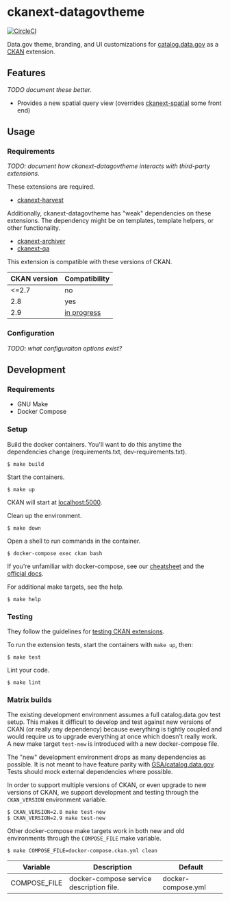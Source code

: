 # ckanext-datagovtheme

[![CircleCI](https://circleci.com/gh/GSA/ckanext-datagovtheme.svg?style=svg)](https://circleci.com/gh/GSA/ckanext-datagovtheme)

Data.gov theme, branding, and UI customizations for
[catalog.data.gov](https://catalog.data.gov/) as a [CKAN](https://ckan.org/)
extension.


## Features

_TODO document these better._

- Provides a new spatial query view (overrides [ckanext-spatial](https://github.com/ckan/ckanext-spatial) some front end)


## Usage


### Requirements

_TODO: document how ckanext-datagovtheme interacts with third-party extensions._

These extensions are required.

- [ckanext-harvest](https://github.com/ckan/ckanext-harvest)

Additionally, ckanext-datagovtheme has "weak" dependencies on these extensions.
The dependency might be on templates, template helpers, or other functionality.

- [ckanext-archiver](https://github.com/ckan/ckanext-archiver)
- [ckanext-qa](https://github.com/ckan/ckanext-qa)

This extension is compatible with these versions of CKAN.

CKAN version | Compatibility
------------ | -------------
<=2.7        | no
2.8          | yes
2.9          | [in progress](https://github.com/GSA/datagov-ckan-multi/issues/567)


### Configuration

_TODO: what configuraiton options exist?_


## Development

### Requirements

- GNU Make
- Docker Compose


### Setup

Build the docker containers. You'll want to do this anytime the dependencies
change (requirements.txt, dev-requirements.txt).

    $ make build

Start the containers.

    $ make up

CKAN will start at [localhost:5000](http://localhost:5000).

Clean up the environment.

    $ make down

Open a shell to run commands in the container.

    $ docker-compose exec ckan bash

If you're unfamiliar with docker-compose, see our
[cheatsheet](https://github.com/GSA/datagov-deploy/wiki/Docker-Best-Practices#cheatsheet)
and the [official docs](https://docs.docker.com/compose/reference/).

For additional make targets, see the help.

    $ make help


### Testing

They follow the guidelines for [testing CKAN extensions](https://docs.ckan.org/en/2.8/extensions/testing-extensions.html#testing-extensions).

To run the extension tests, start the containers with `make up`, then:

    $ make test

Lint your code.

    $ make lint


### Matrix builds

The existing development environment assumes a full catalog.data.gov test setup. This makes
it difficult to develop and test against new versions of CKAN (or really any
dependency) because everything is tightly coupled and would require us to
upgrade everything at once which doesn't really work. A new make target
`test-new` is introduced with a new docker-compose file.

The "new" development environment drops as many dependencies as possible. It is
not meant to have feature parity with
[GSA/catalog.data.gov](https://github.com/GSA/catalog.data.gov/). Tests should
mock external dependencies where possible.

In order to support multiple versions of CKAN, or even upgrade to new versions
of CKAN, we support development and testing through the `CKAN_VERSION`
environment variable.

    $ CKAN_VERSION=2.8 make test-new
    $ CKAN_VERSION=2.9 make test-new


Other docker-compose make targets work in both new and old environments through
the `COMPOSE_FILE` make variable.

    $ make COMPOSE_FILE=docker-compose.ckan.yml clean

Variable | Description | Default
-------- | ----------- | -------
COMPOSE_FILE | docker-compose service description file. | docker-compose.yml
